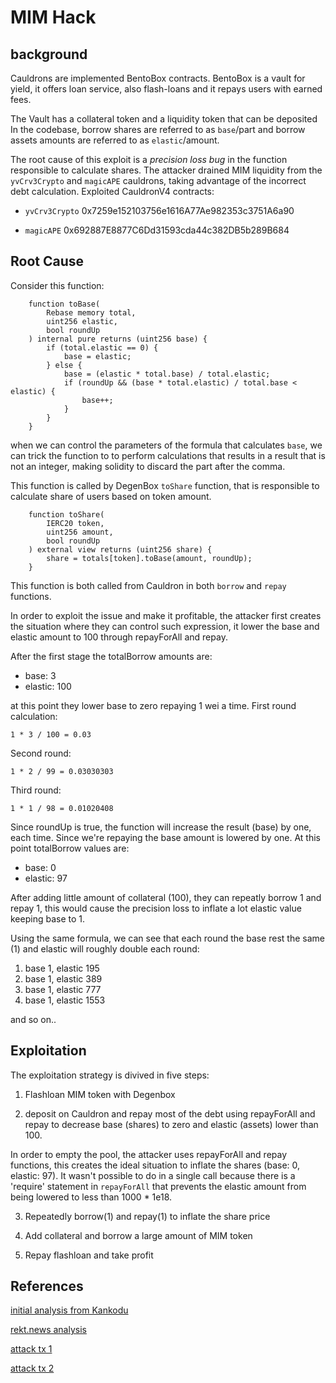 # MIM Hack
## background
 
Cauldrons are implemented BentoBox contracts.
BentoBox is a vault for yield, it offers loan service, also flash-loans and it repays users with earned fees.

The Vault has a collateral token and a liquidity token that can be deposited
In the codebase, borrow shares are referred to as `base`/part and borrow assets amounts are referred to as `elastic`/amount.

The root cause of this exploit is a *precision loss bug* in the function responsible to calculate shares. The attacker drained MIM liquidity from the `yvCrv3Crypto` and `magicAPE` cauldrons, taking advantage of the incorrect debt calculation. Exploited CauldronV4 contracts:

- `yvCrv3Crypto` 0x7259e152103756e1616A77Ae982353c3751A6a90

- `magicAPE` 0x692887E8877C6Dd31593cda44c382DB5b289B684

## Root Cause

Consider this function:
```
    function toBase(
        Rebase memory total,
        uint256 elastic,
        bool roundUp
    ) internal pure returns (uint256 base) {
        if (total.elastic == 0) {
            base = elastic;
        } else {
            base = (elastic * total.base) / total.elastic;
            if (roundUp && (base * total.elastic) / total.base < elastic) {
                base++;
            }
        }
    }
```
when we can control the parameters of the formula that calculates `base`, we can trick the function to to perform calculations that results in a result that is not an integer, making solidity to discard the part after the comma.

This function is called by DegenBox `toShare` function, that is responsible to calculate share of users based on token amount.
```
    function toShare(
        IERC20 token,
        uint256 amount,
        bool roundUp
    ) external view returns (uint256 share) {
        share = totals[token].toBase(amount, roundUp);
    }
```
This function is both called from Cauldron in both `borrow` and `repay` functions.

In order to exploit the issue and make it profitable, the attacker first creates the situation where they can control such expression, it lower the base and elastic amount to 100 through repayForAll and repay.

After the first stage the totalBorrow amounts are:
- base: 3
- elastic: 100

at this point they lower base to zero repaying 1 wei a time. First round calculation:
```
1 * 3 / 100 = 0.03
```
Second round:
```
1 * 2 / 99 = 0.03030303
```
Third round:
```
1 * 1 / 98 = 0.01020408
```
Since roundUp is true, the function will increase the result (base) by one, each time. Since we're repaying the base amount is lowered by one.
At this point totalBorrow values are:
- base: 0
- elastic: 97

After adding little amount of collateral (100), they can repeatly borrow 1 and repay 1, this would cause the precision loss to inflate a lot elastic value keeping base to 1.

Using the same formula, we can see that each round the base rest the same (1) and elastic will roughly double each round:
1. base 1, elastic 195
2. base 1, elastic 389
3. base 1, elastic 777
4. base 1, elastic 1553

and so on..

## Exploitation

The exploitation strategy is divived in five steps:

1. Flashloan MIM token with Degenbox

2. deposit on Cauldron and repay most of the debt using repayForAll and repay to decrease base (shares) to zero and elastic (assets) lower than 100.

In order to empty the pool, the attacker uses repayForAll and repay functions, this creates the ideal situation to inflate the shares (base: 0, elastic: 97).
It wasn't possible to do in a single call because there is a 'require' statement in `repayForAll` that prevents the elastic amount from being lowered to less than 1000 * 1e18.

3. Repeatedly borrow(1) and repay(1) to inflate the share price

4. Add collateral and borrow a large amount of MIM token

5. Repay flashloan and take profit

## References

[initial analysis from Kankodu](https://twitter.com/kankodu/status/1752581744803680680)

[rekt.news analysis](https://rekt.news/abra-rekt/)

[attack tx 1](https://phalcon.blocksec.com/explorer/tx/eth/0x26a83db7e28838dd9fee6fb7314ae58dcc6aee9a20bf224c386ff5e80f7e4cf2)

[attack tx 2](https://phalcon.blocksec.com/explorer/tx/eth/0xdb4616b89ad82062787a4e924d520639791302476484b9a6eca5126f79b6d877)